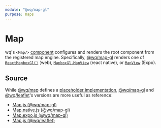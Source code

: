 ```yaml
---
module: "@wq/map-gl"
purpose: maps
---
```


# Map

wq's `<Map/>` [component] configures and renders the root component from the registered map engine.  Specifically, [@wq/map-gl] renders one of [`ReactMapboxGl()`][react-mapbox-gl] (web), [`MapboxGl.MapView`][@react-native-mapbox-gl/maps] (react native), or [`MapView`][react-native-maps] (Expo).

## Source

While [@wq/map] defines a [placeholder implementation][map-src], [@wq/map-gl] and [@wq/leaflet]'s versions are more useful as reference:

 * [Map.js (@wq/map-gl)][mapgl-src]
 * [Map.native.js (@wq/map-gl)][mapgl-native-src]
 * [Map.expo.js (@wq/map-gl)][mapgl-expo-src]
 * [Map.js (@wq/leaflet)][leaflet-src]


[component]: ./index.md
[@wq/map]: ../@wq/map.md
[@wq/map-gl]: ../@wq/map-gl.md
[@wq/leaflet]: https://github.com/wq/wq.app/tree/v1.3.0/packages/leaflet

[react-mapbox-gl]: http://alex3165.github.io/react-mapbox-gl/
[@react-native-mapbox-gl/maps]: https://github.com/react-native-mapbox-gl/maps
[react-native-maps]: https://github.com/react-native-community/react-native-maps

[map-src]: https://github.com/wq/wq.app/blob/main/packages/map/src/components/Map.js
[mapgl-src]: https://github.com/wq/wq.app/blob/main/packages/map-gl/src/components/Map.js
[mapgl-native-src]: https://github.com/wq/wq.app/blob/main/packages/map-gl/src/components/Map.native.js
[mapgl-expo-src]: https://github.com/wq/wq.app/blob/main/packages/map-gl/src/components/Map.expo.js
[leaflet-src]: https://github.com/wq/wq.app/blob/v1.3.0/packages/leaflet/src/components/Map.js
